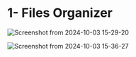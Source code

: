 
# 1- Files Organizer

![Screenshot from 2024-10-03 15-29-20](https://github.com/user-attachments/assets/8c4bcffc-d712-4b9c-985d-164172983f9e)

![Screenshot from 2024-10-03 15-36-27](https://github.com/user-attachments/assets/4a364aac-ec03-450a-91c7-7ca52953a726)
